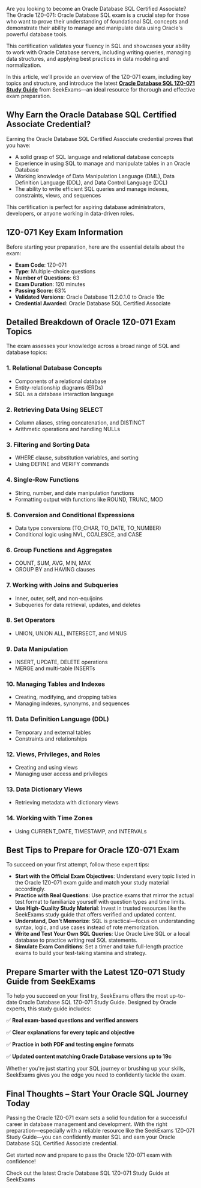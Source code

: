 Are you looking to become an Oracle Database SQL Certified Associate? The Oracle 1Z0-071: Oracle Database SQL exam is a crucial step for those who want to prove their understanding of foundational SQL concepts and demonstrate their ability to manage and manipulate data using Oracle's powerful database tools.

This certification validates your fluency in SQL and showcases your ability to work with Oracle Database servers, including writing queries, managing data structures, and applying best practices in data modeling and normalization.

In this article, we’ll provide an overview of the 1Z0-071 exam, including key topics and structure, and introduce the latest [**Oracle Database SQL 1Z0-071 Study Guide**](https://www.seekexams.com/exam/1z0-071/) from SeekExams—an ideal resource for thorough and effective exam preparation.

## Why Earn the Oracle Database SQL Certified Associate Credential?

Earning the Oracle Database SQL Certified Associate credential proves that you have:

- A solid grasp of SQL language and relational database concepts
- Experience in using SQL to manage and manipulate tables in an Oracle Database
- Working knowledge of Data Manipulation Language (DML), Data Definition Language (DDL), and Data Control Language (DCL)
- The ability to write efficient SQL queries and manage indexes, constraints, views, and sequences

This certification is perfect for aspiring database administrators, developers, or anyone working in data-driven roles.

## 1Z0-071 Key Exam Information

Before starting your preparation, here are the essential details about the exam:

- **Exam Code**: 1Z0-071
- **Type**: Multiple-choice questions
- **Number of Questions**: 63
- **Exam Duration**: 120 minutes
- **Passing Score**: 63%
- **Validated Versions**: Oracle Database 11.2.0.1.0 to Oracle 19c
- **Credential Awarded**: Oracle Database SQL Certified Associate

## Detailed Breakdown of Oracle 1Z0-071 Exam Topics

The exam assesses your knowledge across a broad range of SQL and database topics:

### 1. Relational Database Concepts

- Components of a relational database
- Entity-relationship diagrams (ERDs)
- SQL as a database interaction language

### 2. Retrieving Data Using SELECT

- Column aliases, string concatenation, and DISTINCT
- Arithmetic operations and handling NULLs

### 3. Filtering and Sorting Data

- WHERE clause, substitution variables, and sorting
- Using DEFINE and VERIFY commands

### 4. Single-Row Functions

- String, number, and date manipulation functions
- Formatting output with functions like ROUND, TRUNC, MOD

### 5. Conversion and Conditional Expressions

- Data type conversions (TO_CHAR, TO_DATE, TO_NUMBER)
- Conditional logic using NVL, COALESCE, and CASE

### 6. Group Functions and Aggregates

- COUNT, SUM, AVG, MIN, MAX
- GROUP BY and HAVING clauses

### 7. Working with Joins and Subqueries

- Inner, outer, self, and non-equijoins
- Subqueries for data retrieval, updates, and deletes

### 8. Set Operators

- UNION, UNION ALL, INTERSECT, and MINUS

### 9. Data Manipulation

- INSERT, UPDATE, DELETE operations
- MERGE and multi-table INSERTs

### 10. Managing Tables and Indexes

- Creating, modifying, and dropping tables
- Managing indexes, synonyms, and sequences

### 11. Data Definition Language (DDL)

- Temporary and external tables
- Constraints and relationships

### 12. Views, Privileges, and Roles

- Creating and using views
- Managing user access and privileges

### 13. Data Dictionary Views

- Retrieving metadata with dictionary views

### 14. Working with Time Zones

- Using CURRENT_DATE, TIMESTAMP, and INTERVALs

## Best Tips to Prepare for Oracle 1Z0-071 Exam

To succeed on your first attempt, follow these expert tips:

- **Start with the Official Exam Objectives**: Understand every topic listed in the Oracle 1Z0-071 exam guide and match your study material accordingly.
- **Practice with Real Questions**: Use practice exams that mirror the actual test format to familiarize yourself with question types and time limits.
- **Use High-Quality Study Material**: Invest in trusted resources like the SeekExams study guide that offers verified and updated content.
- **Understand, Don’t Memorize**: SQL is practical—focus on understanding syntax, logic, and use cases instead of rote memorization.
- **Write and Test Your Own SQL Queries**: Use Oracle Live SQL or a local database to practice writing real SQL statements.
- **Simulate Exam Conditions**: Set a timer and take full-length practice exams to build your test-taking stamina and strategy.

## Prepare Smarter with the Latest 1Z0-071 Study Guide from SeekExams

To help you succeed on your first try, SeekExams offers the most up-to-date Oracle Database SQL 1Z0-071 Study Guide. Designed by Oracle experts, this study guide includes:

✅ **Real exam-based questions and verified answers**

✅ **Clear explanations for every topic and objective**

✅ **Practice in both PDF and testing engine formats**

✅ **Updated content matching Oracle Database versions up to 19c**

Whether you're just starting your SQL journey or brushing up your skills, SeekExams gives you the edge you need to confidently tackle the exam.

## Final Thoughts – Start Your Oracle SQL Journey Today

Passing the Oracle 1Z0-071 exam sets a solid foundation for a successful career in database management and development. With the right preparation—especially with a reliable resource like the SeekExams 1Z0-071 Study Guide—you can confidently master SQL and earn your Oracle Database SQL Certified Associate credential.

Get started now and prepare to pass the Oracle 1Z0-071 exam with confidence!

Check out the latest Oracle Database SQL 1Z0-071 Study Guide at SeekExams
